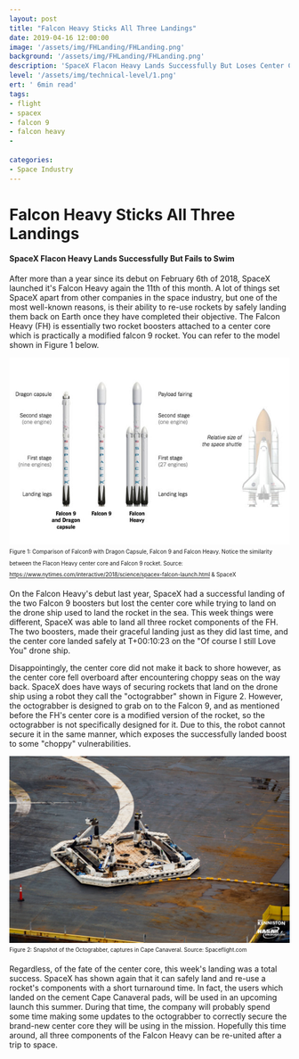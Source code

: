 ```yaml
---
layout: post
title: "Falcon Heavy Sticks All Three Landings"
date: 2019-04-16 12:00:00
image: '/assets/img/FHLanding/FHLanding.png'
background: '/assets/img/FHLanding/FHLanding.png'
description: 'SpaceX Flacon Heavy Lands Successfully But Loses Center Core'
level: '/assets/img/technical-level/1.png'
ert: ' 6min read'
tags:
- flight
- spacex
- falcon 9
- falcon heavy
- 

categories:
- Space Industry
---
```


# Falcon Heavy Sticks All Three Landings
#### SpaceX Flacon Heavy Lands Successfully But Fails to Swim

After more than a year since its debut on February 6th of 2018, SpaceX launched it's Falcon Heavy again the 11th of this month. A lot of things set SpaceX apart from other companies in the space industry, but one of the most well-known reasons, is their ability to re-use rockets by safely landing them back on Earth once they have completed their objective. The Falcon Heavy (FH) is essentially two rocket boosters attached to a center core which is practically a modified falcon 9 rocket. You can refer to the model shown in Figure 1 below. 

![SpaceX Falcon Heavy Diagram](/assets/img/FHLanding/diag.jpg)<sub><sup>Figure 1: Comparison of Falcon9 with Dragon Capsule, Falcon 9 and Falcon Heavy. Notice the similarity between the Flacon Heavy center core and Falcon 9 rocket. Source: https://www.nytimes.com/interactive/2018/science/spacex-falcon-launch.html & SpaceX</sup></sub>

On the Falcon Heavy's debut last year, SpaceX had a successful landing of the two Falcon 9 boosters but lost the center core while trying to land on the drone ship used to land the rocket in the sea. This week things were different, SpaceX was able to land all three rocket components of the FH. The two boosters, made their graceful landing just as they did last time, and the center core landed safely at T+00:10:23 on the "Of course I still Love You" drone ship. 

Disappointingly, the center core did not make it back to shore however, as the center core fell overboard after encountering choppy seas on the way back. SpaceX does have ways of securing rockets that land on the drone ship using a robot they call the "octograbber" shown in Figure 2. However, the octograbber is designed to grab on to the Falcon 9, and as mentioned before the FH's center core is a modified version of the rocket, so the octograbber is not specifically designed for it. Due to this, the robot cannot secure it in the same manner, which exposes the successfully landed boost to some "choppy" vulnerabilities. 

![SpaceX Falcon Heavy Diagram](/assets/img/FHLanding/octograbber.jpg)<sub><sup>Figure 2: Snapshot of the Octograbber, captures in Cape Canaveral. Source: Spaceflight.com</sup></sub>

Regardless, of the fate of the center core, this week's landing was a total success. SpaceX has shown again that it can safely land and re-use a rocket's components with a short turnaround time. In fact, the users which landed on the cement Cape Canaveral pads, will be used in an upcoming launch this summer. During that time, the company will probably spend some time making some updates to the octograbber to correctly secure the brand-new center core they will be using in the mission. Hopefully this time around, all three components of the Falcon Heavy can be re-united after a trip to space.
